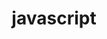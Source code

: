 ---
title: "javascript"
permalink: /categories/javascript/
layout: category
author_profile: true
taxonomy: javascript
---